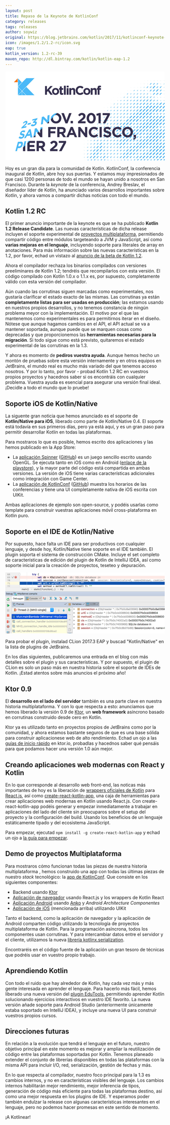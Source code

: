 ```yaml
---
layout: post
title: Repaso de la Keynote de KotlinConf
category: releases
tags: releases
author: soywiz
original: https://blog.jetbrains.com/kotlin/2017/11/kotlinconf-keynote-recap/
icon: /images/1.2/1.2-rc/icon.svg
eap: true
kotlin_version: 1.2-rc-39
maven_repo: http://dl.bintray.com/kotlin/kotlin-eap-1.2
---
```


![](/images/carousel/kotlinconf.jpg)

Hoy es un gran día para la comunidad de Kotlin. KotlinConf, la conferencia inaugural de Kotlin, abre hoy sus puertas. Y estamos muy impresionados de que casi 1200 personas de todo el mundo se hayan unido a nosotros en San Francisco. Durante la *keynote* de la conferencia, Andrey Breslav, el diseñador líder de Kotlin, ha anunciado varios desarrollos importantes sobre Kotlin, y ahora vamos a compartir dichas noticias con todo el mundo.

## Kotlin 1.2 RC

El primer anuncio importante de la keynote es que se ha publicado **Kotlin 1.2 Release Candidate**. Las nuevas características de dicha release incluyen el soporte experimental de [proyectos multiplataforma](http://kotlinlang.org/docs/reference/multiplatform.html), permitiendo compartir código entre módulos targeteando a JVM y JavaScript, así como **varias mejoras en el lenguaje**, incluyendo soporte para literales de array en anotaciones. Para más información sobre las nuevas características en la 1.2, por favor, echad un vistazo al [anuncio de la beta de Kotlin 1.2](https://blog.jetbrains.com/kotlin/2017/09/kotlin-1-2-beta-is-out/).

Ahora el compilador rechaza los binarios compilados con versiones preeliminares de Kotlin 1.2; tendréis que recompilarlos con esta versión. El código compilado con Kotlin 1.0.x o 1.1.x es, por supuesto, completamente válido con esta versión del compilador.

Aún cuando las corrutinas siguen marcadas como experimentales, nos gustaría clarificar el estado exacto de las mismas. Las corrutinas ya están **completamente listas para ser usadas en producción**; las estamos usando en nuestros propios desarrollos, y no tenemos constancia de ningún problema meyor con la implementación. El motivo por el que las mantenemos como experimentales es para permitirnos iterar en el diseño. Nótese que aunque hagamos cambios en el API, el API actual se va a mantener soportada, aunque puede que se marquen cosas como deprecadas y que proporcionemos las **herramientas necesarias para la migración**. Si todo sigue como está previsto, quitaremos el estado experimental de las corrutinas en la 1.3.

Y ahora es momento de **pediros vuestra ayuda**. Aunque hemos hecho un montón de pruebas sobre esta versión internamente y en otros equipos en JetBrains, el mundo real es mucho más variado del que tenemos acceso nosotros. Y por lo tanto, por favor - probad Kotlin 1.2 RC en vuestros propios proyectos y hacednos saber si os encontráis con cualquier problema. Vuestra ayuda es esencial para asegurar una versión final ideal.
¡Decidle a todo el mundo que lo pruebe!

## Soporte iOS de Kotlin/Native

La siguente gran noticia que hemos anunciado es el soporte de **Kotlin/Native para iOS**, liberado como parte de Kotlin/Native 0.4. El soporte está todavía en sus primeros días, pero ya está aquí, y es un gran paso para permitir desarrollar Kotlin en todas las plataformas.

Para mostraros lo que es posible, hemos escrito dos aplicaciones y las hemos publicado en la App Store:

* La [aplicación Spinner](https://itunes.apple.com/us/app/kotlinconf-spinner/id1291282375?mt=8) ([GitHub](https://github.com/jetbrains/kotlinconf-spinner)) es un juego sencillo escrito usando OpenGL. Se ejecuta tanto en iOS como en Android ([enlace de la playstore](https://play.google.com/store/apps/details?id=com.jetbrains.konan_activity2)), y la mayor parte del código está compartida en ambas versiones. La versión de iOS tiene varias características adicionales como integración con Game Center.
* La [aplicación de KotlinConf](https://itunes.apple.com/us/app/kotlinconf/id1299196584?mt=8) ([GitHub](https://github.com/jetbrains/kotlinconf-app)) muestra los horarios de las conferencias y tiene una UI completamente nativa de iOS escrita con UIKit.

Ambas aplicaciones de ejemplo son open-source, y podéis usarlas como template para construir vuestras aplicaciones móvil cross-plataforma en Kotlin puro.

## Soporte en el IDE de Kotlin/Native

Por supuesto, hace falta un IDE para ser productivos con cualquier lenguaje, y desde hoy, Kotlin/Native tiene soporte en el IDE también. El plugin soporta el sistema de construcción CMake. Incluye el set completo de características de edición del plugin de Kotlin de IntelliJ IDEA, así como soporte inicial para la creación de proyectos, teseteo y depuración.

![](/images/1.2/1.2-rc/clion-debugger.png)

Para probar el plugin, instalad CLion 2017.3 EAP y buscad "Kotlin/Native" en la lista de plugins de JetBrains.

En los días siguientes, publicaremos una entrada en el blog con más detalles sobre el plugin y sus características. Y por supuesto, el plugin de CLion es solo un paso más en nuestra historia sobre el soporte de IDEs de Kotlin. ¡Estad atentos sobre más anuncios el próximo año!

## Ktor 0.9

El **desarrollo en el lado del servidor** también es una parte clave en nuestra historia multiplataforma.
Y con lo que respecta a esto: anunciamos que hemos liberado la versión 0.9 de [Ktor](http://ktor.io/), un **web framework** asíncrono basado en corrutinas construido desde cero en Kotlin.

Ktor ya es utilizado tanto en proyectos propios de JetBrains como por la comunidad, y ahora estamos bastante seguros de que es una base sólida para construir aplicacionese web de alto rendimiento. Echad un ojo a las [guías de inicio rápido](http://ktor.io/quickstart/index.html) en ktor.io, probadlas y hacednos saber qué pensáis para que podamos hacer una versión 1.0 aún mejor.

## Creando aplicaciones web modernas con React y Kotlin

En lo que corresponde al desarrollo web front-end, las noticas más importantes de hoy es la liberación de [wrappers oficiales de Kotlin](https://github.com/JetBrains/kotlin-wrappers) para [React.js](https://reactjs.org/), así como [create-react-kotlin-app](https://www.npmjs.com/package/create-react-kotlin-app), una caja de herramientas para crear aplicaciones web modernas en Kotlin usando React.js. Con create-react-kotlin-app podéis generar y empezar inmediatamente a trabajar en aplicaciones del lado del cliente sin preocuparos sobre el setup del proyecto y la configuración del build. Usando los beneficios de un lenguaje estáticamente tipado y del ecosistema JavaScript.

Para empezar, ejecutad `npm install -g create-react-kotlin-app` y echad un ojo a [la guía para empezar](https://github.com/JetBrains/create-react-kotlin-app/).

## Demo de proyectos Multiplataforma

Para mostraros cómo funcionan todas las piezas de nuestra historia multiplataforma , hemos construido una app con todas las últimas piezas de nuestro *stack* tecnológico: la [app de KotlinConf](https://github.com/jetbrains/kotlinconf-app). Que consiste en los siguientes componentes:

* Backend usando [Ktor](http://ktor.io/)
* [Aplicación de navegador](https://api.kotlinconf.com/) usando React.js y los wrappers de Kotlin React
* [Aplicación Android](https://play.google.com/store/apps/details?id=com.jetbrains.kotlinconf&hl=en) usando [Anko](https://github.com/kotlin/anko) y *Android Architecture Componentes*
* [Aplicación de iOS](https://itunes.apple.com/us/app/kotlinconf/id1299196584?mt=8) (mencionada arriba) utilizando UIKit

Tanto el backend, como la aplicación de navegador y la aplicación de Android comparten código utilizando la tecnología de proyectos multiplataforma de Kotlin. Para la programación asíncrona, todos los componentes usan corrutinas. Y para intercambiar datos entre el servidor y el cliente, utilizamos la nueva [librería kotlinx.serialization](https://github.com/kotlin/kotlinx.serialization).

Encontraréis en el código fuente de la aplicación un gran tesoro de técnicas que podréis usar en vuestro propio trabajo.

## Aprendiendo Kotlin

Con todo el ruido que hay alrededor de Kotlin, hay cada vez más y más gente interesada en aprender el lenguaje. Para hacerlo más fácil, hemos liberado una nueva versión del [plugin EduTools](https://www.jetbrains.com/education/kotlin-edu/), permitiendo aprender Kotlin solucionando ejercicios interactivos en vuestro IDE favorito. La nueva versión añade soporte para Android Studio (anteriormente únicamente estaba soportado en IntelliJ IDEA), y incluye una nueva UI para construir vuestros propios cursos.

## Direcciones futuras

En relación a la evolución que tendrá el lenguaje en el futuro, nuestro objetivo principal en este momento es mejorar y ampliar la reutilización de código entre las plataformas soportadas por Kotlin. Tenemos planeado extender el conjunto de librerías disponibles en todas las plataformas con la misma API para incluir I/O, red, serialización, gestión de fechas y más.

En lo que respecta al compilador, nuestro foco principal para la 1.3 es cambios internos, y no en características visibles del lenguaje. Los cambios internos habilitarán mejor rendimiento, mejor inferencia de tipos, generación de código más eficiente para todas las plataformas destino, así como una mejor respuesta en los plugins de IDE. Y esperamos poder también endulzar la release con algunas características interesantes en el lenguaje, pero no podemos hacer promesas en este sentido de momento.

¡A Kotlinear!
